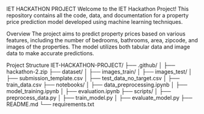 IET HACKATHON PROJECT
Welcome to the IET Hackathon Project! This repository contains all the code, data, and documentation for a property price prediction model developed using machine learning techniques.

Overview
The project aims to predict property prices based on various features, including the number of bedrooms, bathrooms, area, zipcode, and images of the properties. The model utilizes both tabular data and image data to make accurate predictions.

Project Structure
IET-HACKATHON-PROJECT/
├── .github/
│   ├── hackathon-2.zip
├── dataset/
│   ├── images_train/
│   ├── images_test/
│   ├── submission_template.csv
│   ├── test_data_no_target.csv
│   ├── train_data.csv
├── notebooks/
│   ├── data_preprocessing.ipynb
│   ├── model_training.ipynb
│   ├── evaluation.ipynb
├── scripts/
│   ├── preprocess_data.py
│   ├── train_model.py
│   ├── evaluate_model.py
├── README.md
└── requirements.txt


